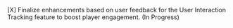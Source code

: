[X] Finalize enhancements based on user feedback for the User Interaction Tracking feature to boost player engagement. (In Progress)